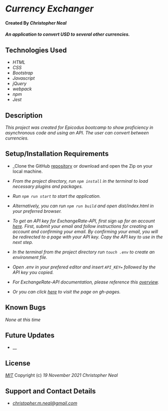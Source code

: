 # _Currency Exchanger_

#### Created By _**Christopher Neal**_

#### _An application to convert USD to several other currencies._

## Technologies Used

* _HTML_
* _CSS_
* _Bootstrap_
* _Javascript_
* _jQuery_
* _webpack_
* _npm_
* _Jest_

## Description

_This project was created for Epicodus bootcamp to show proficiency in asynchronous code and using an API. The user can convert between currencies._

## Setup/Installation Requirements

* _Clone the GitHub [repository](https://github.com/christophermneal/) or download and open the Zip on your local machine.
* _From the project directory, run `npm install` in the terminal to load necessary plugins and packages._
* _Run `npm run start` to start the application._
* _Alternatively, you can run `npm run build` and open dist/index.html in your preferred browser._

* _To get an API key for ExchangeRate-API, first sign up for an account [here](https://www.exchangerate-api.com/). First, submit your email and follow instructions for creating an account and confirming your email. By confirming your email, you will be redirected to a page with your API key. Copy the API key to use in the next step._
* _In the terminal from the project directory run `touch .env` to create an environment file._
* _Open .env in your prefered editor and insert `API_KEY=` followed by the API key you copied._

* _For ExchangeRate-API documentation, please reference this [overview](https://www.exchangerate-api.com/docs/overview)._

* _Or you can click [here](https://christophermneal.github.io/) to visit the page on gh-pages._

## Known Bugs

_None at this time_

## Future Updates

* __

## License

_[MIT](https://opensource.org/licenses/MIT)_
Copyright (c) _19 November 2021_ _Christopher Neal_

## Support and Contact Details
* _[christopher.m.neal@gmail.com](mailto:christopher.m.neal@gmail.com)_
